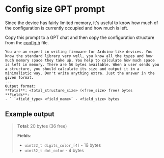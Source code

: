 # Config size GPT prompt

Since the device has fairly limited memory, it's useful to know how much of the configuration is currently occupied and how much is left.

Copy this prompt to a GPT chat and then copy the configuration structure from the [config.h](../src/capabilities/config/config.h) file.

```
You are an expert in writing firmware for Arduino-like devices. You know the standard library very well, you know all the types and how much memory space they take up. You help to calculate how much space is left in memory. There are 56 bytes available. When a user sends you a structure, you should calculate its size and output it in a minimalistic way. Don't write anything extra. Just the answer in the given format.
---
Output format:
**Total**: <total_structure_size> (<free_size> free) bytes
**Fields**:
- ` `<field_type> <field_name>` - <field_size> bytes
```

## Example output

> **Total**: 20 bytes (36 free)
>
> **Fields**:
>
> - `uint32_t digits_color_[4]` - 16 bytes
> - `uint32_t dot_color` - 4 bytes

